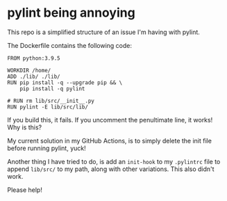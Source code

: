 # pylint being annoying

This repo is a simplified structure of an issue I'm having with pylint.

The Dockerfile contains the following code:
```docker
FROM python:3.9.5

WORKDIR /home/
ADD ./lib/ ./lib/
RUN pip install -q --upgrade pip && \
    pip install -q pylint

# RUN rm lib/src/__init__.py
RUN pylint -E lib/src/lib/
```

If you build this, it fails. If you uncomment the penultimate line, it works! Why is this?

My current solution in my GitHub Actions, is to simply delete the init file before running pylint, yuck!

Another thing I have tried to do, is add an `init-hook` to my `.pylintrc` file to append `lib/src/` to my path, along with other variations. This also didn't work.

Please help!
